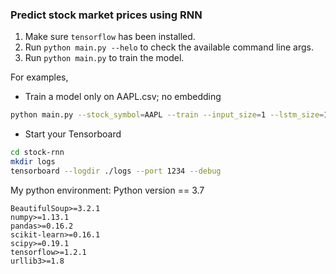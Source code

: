 ### Predict stock market prices using RNN

1. Make sure `tensorflow` has been installed.
2. Run `python main.py --helo` to check the available command line args.
5. Run `python main.py` to train the model.


For examples,
- Train a model only on AAPL.csv; no embedding
```bash
python main.py --stock_symbol=AAPL --train --input_size=1 --lstm_size=128 --max_epoch=50
```

- Start your Tensorboard
```bash
cd stock-rnn
mkdir logs
tensorboard --logdir ./logs --port 1234 --debug
```

My python environment: 
Python version == 3.7

```
BeautifulSoup>=3.2.1
numpy>=1.13.1
pandas>=0.16.2
scikit-learn>=0.16.1
scipy>=0.19.1
tensorflow>=1.2.1
urllib3>=1.8
```
